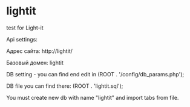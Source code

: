 # lightit
test for Light-it

Api settings:

Адрес сайта: http://lightit/

Базовый домен: lightit

DB setting - you can find end edit in (ROOT . '/config/db_params.php');

DB file you can find there: (ROOT . 'lightit.sql');

You must create new db with name "lightit" and import tabs from file.
